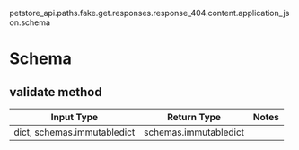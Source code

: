 petstore_api.paths.fake.get.responses.response_404.content.application_json.schema
# Schema

## validate method
Input Type | Return Type | Notes
------------ | ------------- | -------------
dict, schemas.immutabledict | schemas.immutabledict |
